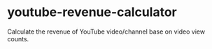 # youtube-revenue-calculator
Calculate the revenue of YouTube video/channel base on video view counts.
